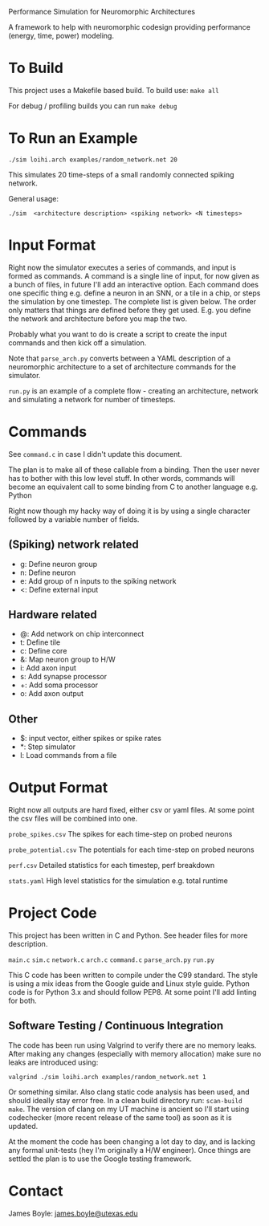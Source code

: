 Performance Simulation for Neuromorphic Architectures

A framework to help with neuromorphic codesign providing performance (energy,
time, power) modeling.

# To Build

This project uses a Makefile based build.  To build use:
`make all`

For debug / profiling builds you can run
`make debug`

# To Run an Example

`./sim loihi.arch examples/random_network.net 20`

This simulates 20 time-steps of a small randomly connected spiking network.

General usage:

`./sim  <architecture description> <spiking network> <N timesteps>`

# Input Format

Right now the simulator executes a series of commands, and input is formed as
commands. A command is a single line of input, for now given as a bunch of
files, in future I'll add an interactive option. Each command does one specific
thing e.g. define a neuron in an SNN, or a tile in a chip, or steps the
simulation by one timestep. The complete list is given below. The order only
matters that things are defined before they get used. E.g. you define the
network and architecture before you map the two.

Probably what you want to do is create a script to create the input commands and
then kick off a simulation.

Note that `parse_arch.py` converts between a YAML description of a neuromorphic
architecture to a set of architecture commands for the simulator.

`run.py` is an example of a complete flow - creating an architecture, network
and simulating a network for number of timesteps.

# Commands

See `command.c` in case I didn't update this document.

The plan is to make all of these callable from a binding. Then the user never
has to bother with this low level stuff. In other words, commands will become an
equivalent call to some binding from C to another language e.g. Python

Right now though my hacky way of doing it is by using a single character
followed by a variable number of fields.

## (Spiking) network related
* g: Define neuron group
* n: Define neuron
* e: Add group of n inputs to the spiking network
* \<: Define external input

## Hardware related
* @: Add network on chip interconnect
* t: Define tile
* c: Define core
* &: Map neuron group to H/W
* i: Add axon input
* s: Add synapse processor
* +: Add soma processor
* o: Add axon output

## Other
* $: input vector, either spikes or spike rates
* \*: Step simulator
* l: Load commands from a file


# Output Format

Right now all outputs are hard fixed, either csv or yaml files. At some point
the csv files will be combined into one.

`probe_spikes.csv` The spikes for each time-step on probed neurons

`probe_potential.csv` The potentials for each time-step on probed neurons

`perf.csv` Detailed statistics for each timestep, perf breakdown

`stats.yaml` High level statistics for the simulation e.g. total runtime

# Project Code

This project has been written in C and Python. See header files for more
description.

`main.c`
`sim.c`
`network.c`
`arch.c`
`command.c`
`parse_arch.py`
`run.py`

This C code has been written to compile under the C99 standard. The style is
using a mix ideas from the Google guide and Linux style guide. Python code
is for Python 3.x and should follow PEP8. At some point I'll add linting for
both.

## Software Testing / Continuous Integration

The code has been run using Valgrind to verify there are no memory leaks.
After making any changes (especially with memory allocation) make sure no leaks
are introduced using:

`valgrind ./sim loihi.arch examples/random_network.net 1`

Or something similar. Also clang static code analysis has been used, and should
ideally stay error free. In a clean build directory run: `scan-build make`. The
version of clang on my UT machine is ancient so I'll start using codechecker
(more recent release of the same tool) as soon as it is updated.

At the moment the code has been changing a lot day to day, and is lacking any
formal unit-tests (hey I'm originally a H/W engineer). Once things are settled
the plan is to use the Google testing framework.

# Contact
James Boyle: james.boyle@utexas.edu
